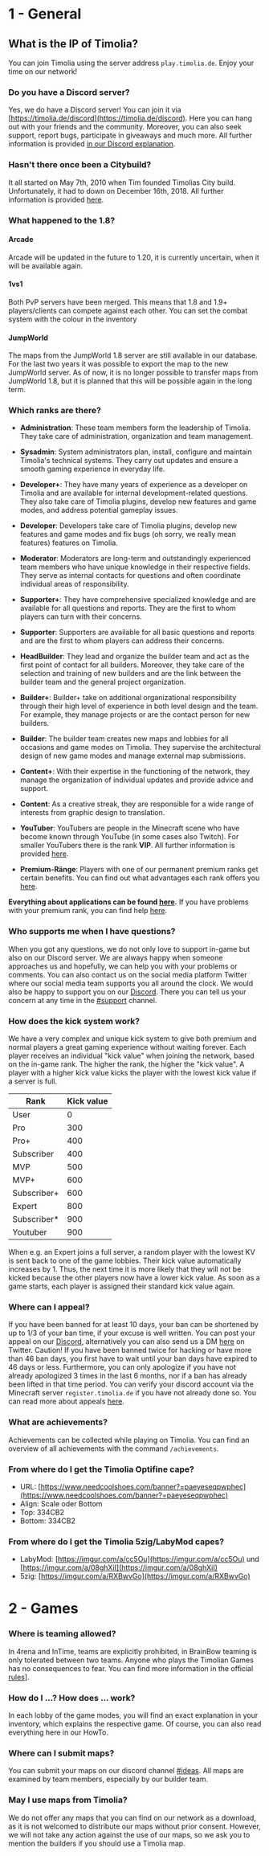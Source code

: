 # 1 - General

## What is the IP of Timolia?
You can join Timolia using the server address `play.timolia.de`. Enjoy your time on our network!

### Do you have a Discord server?
Yes, we do have a Discord server!
You can join it via [https://timolia.de/discord](https://timolia.de/discord). 
Here you can hang out with your friends and the community. Moreover, you can also seek support, report bugs,
participate in giveaways and much more. All further information is provided [in our Discord explanation](/discord/).

### Hasn't there once been a Citybuild?
It all started on May 7th, 2010 when Tim founded Timolias City build. 
Unfortunately, it had to down on December 16th, 2018. 
All further information is provided [here](https://timolia.de/city).

### What happened to the 1.8?
#### Arcade
Arcade will be updated in the future  to 1.20, it is currently uncertain,
when it will be available again.
#### 1vs1
Both PvP servers have been merged. This means that 1.8 and 1.9+ players/clients can compete against each other. You can set the combat system with the colour in the inventory

#### JumpWorld
The maps from the JumpWorld 1.8 server are still available in our database.
For the last two years it was possible to export the map to the new JumpWorld server.
As of now, it is no longer possible to transfer maps from JumpWorld 1.8, but it is planned that this will be possible again in the long term.

### Which ranks are there?
- <b><span class='administrator'>Administration</span></b>:
These team members form the leadership of Timolia. 
They take care of administration, organization and team management.

- <b><span class='sysadmin'>Sysadmin</span></b>:
System administrators plan, install, configure and maintain Timolia's technical systems. They carry out updates and ensure a smooth gaming experience in everyday life.

- <b><span class='developer-plus'>Developer+</span></b>:
They have many years of experience as a developer on Timolia and are available for internal development-related questions. They also take care of Timolia plugins, develop new features and game modes, and address potential gameplay issues.

- <b><span class='developer'>Developer</span></b>:
Developers take care of Timolia plugins, develop new features and game modes and 
fix bugs (oh sorry, we really mean features) features on Timolia.

- <b><span class='moderator'>Moderator</span></b>:
Moderators are long-term and outstandingly experienced team members who have unique knowledge in their respective fields.
They serve as internal contacts for questions and often coordinate individual areas of responsibility.

- <b><span class='supporter-plus'>Supporter+</span></b>:
They have comprehensive specialized knowledge and are available for all questions and reports.
They are the first to whom players can turn with their concerns.

- <b><span class='supporter'>Supporter</span></b>:
Supporters are available for all basic questions and reports and 
are the first to whom players can address their concerns.

- <b><span class='headbuilder'>HeadBuilder</span></b>:
They lead and organize the builder team and act as the first point of contact for all builders. 
Moreover, they take care of the selection and training of new builders and are the link between the builder team and the general project organization.
  
- <b><span class='builder-plus'>Builder+</span></b>:
Builder+ take on additional organizational responsibility through their high level of experience in both level design and the team. 
For example, they manage projects or are the contact person for new builders.

- <b><span class='builder'>Builder</span></b>:
The builder team creates new maps and lobbies for all occasions and game modes on Timolia. 
They supervise the architectural design of new game modes and manage external map submissions.

- <b><span class='content-plus'>Content+</span></b>:
With their expertise in the functioning of the network, they manage the organization of individual updates and provide advice and support.

- <b><span class='content'>Content</span></b>:
As a creative streak, they are responsible for a wide range of interests from graphic design to translation.

- <b><span class='youtuber'>YouTuber</span></b>:
YouTubers are people in the Minecraft scene who have become known through YouTube (in some cases also Twitch).
For smaller YouTubers there is the rank <b><span class='mvp'>VIP</span></b>. 
All further information is provided [here](/ranks/youtube/).

- <b><span class='expert'>Premium-Ränge</span></b>:
Players with one of our permanent premium ranks get certain benefits. 
You can find out what advantages each rank offers you [here](/ranks/premium/).

**Everything about applications can be found [here](/team/apply/).** 
If you have problems with your premium rank, you can find help [here](/ranks/premium/).

### Who supports me when I have questions?
When you got any questions, we do not only love to support in-game but also on our Discord server.
We are always happy when someone approaches us and hopefully, we can help you with your problems or comments.
You can also contact us on the social media platform Twitter where our social media team supports you all around the clock.
We would also be happy to support you on our [Discord](https://timolia.de/discord). There you can tell us your concern at any time in the [#support](https://discord.com/channels/407554118887014402/413594798906408960) channel.

### How does the kick system work?
We have a very complex and unique kick system to give both premium and normal players a great gaming experience 
without waiting forever. Each player receives an individual "kick value" when joining the network, based on the 
in-game rank. The higher the rank, the higher the "kick value". A player with a higher kick value kicks the player 
with the lowest kick value if a server is full.

| Rank                                   | Kick value  |
|----------------------------------------|-------------|
| User                                    | 0          |
| <span class='pro'>Pro</span>            | 300        |
| <span class='pro'>Pro+</span>           | 400        |
| <span class='pro'>Subscriber</span>     | 400        |
| <span class='mvp'>MVP</span>            | 500        |
| <span class='mvp'>MVP+</span>           | 600        |
| <span class='mvp'>Subscriber+</span>    | 600        |
| <span class='expert'>Expert</span>      | 800        |
| <span class='expert'>Subscriber*</span> | 900        |
| <span class='youtuber'>Youtuber</span>  | 900        |

When e.g. an Expert joins a full server, a random player with the lowest KV is sent back to 
one of the game lobbies. Their kick value automatically increases by 1. Thus, the next time it is more likely that 
they will not be kicked because the other players now have a lower kick value. As soon as a game starts, each player 
is assigned their standard kick value again.

### Where can I appeal?
If you have been banned for at least 10 days, your ban can be shortened by up to 1/3 of your ban time, if your excuse is well 
written. You can post your appeal on our [Discord](https://timolia.e/discord), alternatively 
you can also send us a DM <a href="https://twitter.com/messages/compose?recipient_id=385909409" target="_blank">here</a> 
on Twitter. Caution! If you have been banned twice for hacking or have more than 46 ban days, you first have to wait 
until your ban days have expired to 46 days or less. Furthermore, you can only apologize if you have not already 
apologized 3 times in the last 6 months, nor if a ban has already been lifted in that time period. 
You can verify your discord account via the Minecraft server `register.timolia.de` if you have not already done so. 
You can read more about appeals [here](/bans/).

### What are achievements?
Achievements can be collected while playing on Timolia. 
You can find an overview of all achievements with the command `/achievements`.

### From where do I get the Timolia Optifine cape?
- URL: [https://www.needcoolshoes.com/banner?=paeyeseqpwphec](https://www.needcoolshoes.com/banner?=paeyeseqpwphec)
- Align: Scale oder Bottom
- Top: 334CB2
- Bottom: 334CB2

### From where do I get the Timolia 5zig/LabyMod capes?
- LabyMod: [https://imgur.com/a/cc5Ou](https://imgur.com/a/cc5Ou) und [https://imgur.com/a/08ghXiI](https://imgur.com/a/08ghXiI)
- 5zig: [https://imgur.com/a/RXBwvGo](https://imgur.com/a/RXBwvGo)

# 2 - Games

### Where is teaming allowed?
In 4rena and InTime, teams are explicitly prohibited, in BrainBow teaming is only tolerated between two teams.
Anyone who plays the Timolian Games has no consequences to fear. 
You can find more information in the official [rules](/rules/games/)].

### How do I ...? How does ... work?
In each lobby of the game modes, you will find an exact explanation in your inventory, which explains the 
respective game. Of course, you can also read everything here in our HowTo.

### Where can I submit maps?
You can submit your maps on our discord channel [#ideas](https://discord.com/channels/407554118887014402/1047084675627221092). All maps are examined by 
team members, especially by our builder team.

### May I use maps from Timolia?
We do not offer any maps that you can find on our network as a download, as it is not welcomed to distribute our 
maps without prior consent. However, we will not take any action against the use of our maps, so we ask you
to mention the builders if you should use a Timolia map.
